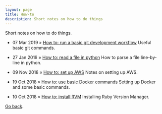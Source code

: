 ```yaml
---
layout: page
title: How-to
description: Short notes on how to do things
---
```

Short notes on how to do things.

  * 07 Mar 2019 » [How to: run a basic git development workflow](/pages/howto/git.html) Useful basic git commands.

  * 27 Jan 2019 » [How to: read a file in python](/pages/howto/readfile.html) How to parse a file line-by-line in python.

  * 09 Nov 2018 » [How to: set up AWS](/pages/howto/aws.html) Notes on setting up AWS.

  * 19 Oct 2018 » [How to: use basic Docker commands](/pages/howto/dockercmds.html) Setting up Docker and some basic commands.

  * 10 Oct 2018 » [How to: install RVM](/pages/howto/rvm.html) Installing Ruby Version Manager.

[Go back](/index.html).
